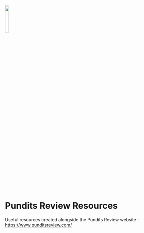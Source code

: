 <img src="https://i.ibb.co/whStZSB/pr-logo-square.png" width="15%" height="15%">

# Pundits Review Resources
Useful resources created alongside the Pundits Review website - https://www.punditsreview.com/
